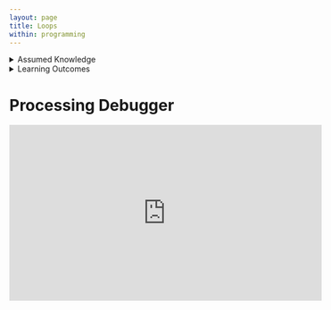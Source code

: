 ```yaml
---
layout: page
title: Loops
within: programming
---
```


<details class="prereq" markdown="1"><summary>Assumed Knowledge</summary>

  * [Primitive Operations](./primitive_operations)
  * [Variables](./variables)
  * [Conditions](./conditions)
  * [Loops](./loops)

</details>

<details class="outcomes" markdown="1"><summary>Learning Outcomes</summary>

  * Learn how to use processing debugger. 

</details>

# Processing Debugger

<iframe width="560" height="315" src="https://www.youtube.com/embed/Kb7T5D7Ox5s" title="YouTube video player" frameborder="0" allow="accelerometer; autoplay; clipboard-write; encrypted-media; gyroscope; picture-in-picture; web-share" allowfullscreen></iframe>